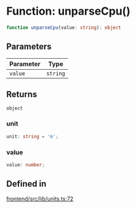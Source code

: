 # Function: unparseCpu()

```ts
function unparseCpu(value: string): object
```

## Parameters

| Parameter | Type |
| ------ | ------ |
| `value` | `string` |

## Returns

`object`

### unit

```ts
unit: string = 'm';
```

### value

```ts
value: number;
```

## Defined in

[frontend/src/lib/units.ts:72](https://github.com/headlamp-k8s/headlamp/blob/2481a1c9f2b4a69a9320466e7a455215b14b97b0/frontend/src/lib/units.ts#L72)
